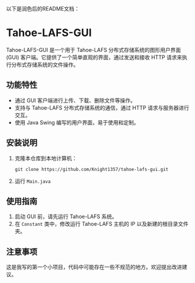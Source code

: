 以下是润色后的README文档：

# Tahoe-LAFS-GUI

Tahoe-LAFS-GUI 是一个用于 Tahoe-LAFS 分布式存储系统的图形用户界面 (GUI) 客户端。它提供了一个简单直观的界面，通过发送和接收 HTTP 请求来执行分布式存储系统的文件操作。

## 功能特性

- 通过 GUI 客户端进行上传、下载、删除文件等操作。
- 支持与 Tahoe-LAFS 分布式存储系统的通信，通过 HTTP 请求与服务器进行交互。
- 使用 Java Swing 编写的用户界面，易于使用和定制。

## 安装说明

1. 克隆本仓库到本地计算机：
    ```shell
    git clone https://github.com/Knight1357/tahoe-lafs-gui.git
    ```
2. 运行 `Main.java`

## 使用指南

1. 启动 GUI 前，请先运行 Tahoe-LAFS 系统。
2. 在 `Constant` 类中，修改运行 Tahoe-LAFS 主机的 IP 以及新建的根目录文件夹。


## 注意事项

这是我写的第一个小项目，代码中可能存在一些不规范的地方。欢迎提出改进建议。

